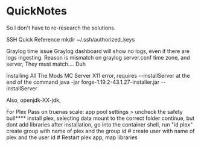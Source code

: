 # QuickNotes
So I don't have to re-research the solutions.

SSH Quick Reference
mkdir ~/.ssh/authorized_keys

Graylog time issue
Graylog dashboard will show no logs, even if there are logs ingesting.
Reason is mismatch on graylog server.conf time zone, and server,
They must match.... Duh

Installing All The Mods  MC Server
X11 error, requires --installServer at the end of the command
java -jar forge-1.19.2-43.1.27-installer.jar --installServer

Also, openjdk-XX-jdk, 

For Plex Pass on truenas scale:
app pool settings > uncheck the safety bull****
install plex, selecting data mount to the correct folder
continue, but dont add libraries
after installation, go into the container shell, run "id plex"
create group with name of plex and the group id #
create user with name of plex and the user id #
Restart plex app, map libraries
